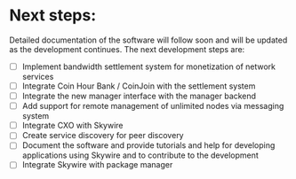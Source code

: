 # Next steps:

Detailed documentation of the software will follow soon and will be updated as the development continues. The next development steps are: 

- [ ] Implement bandwidth settlement system for monetization of network services
- [ ] Integrate Coin Hour Bank / CoinJoin with the settlement system
- [ ] Integrate the new manager interface with the manager backend
- [ ] Add support for remote management of unlimited nodes via messaging system
- [ ] Integrate CXO with Skywire
- [ ] Create service discovery for peer discovery
- [ ] Document the software and provide tutorials and help for developing applications using Skywire and to contribute to the development
- [ ] Integrate Skywire with package manager
